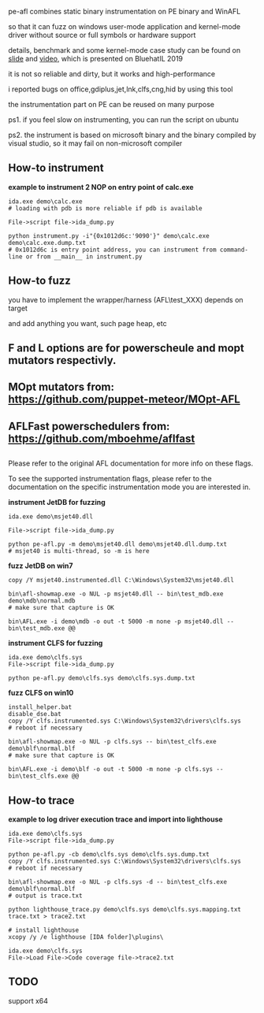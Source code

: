 pe-afl combines static binary instrumentation on PE binary and WinAFL

so that it can fuzz on windows user-mode application and kernel-mode driver without source or full symbols or hardware support

details, benchmark and some kernel-mode case study can be found on [slide](https://www.slideshare.net/wmliang/make-static-instrumentation-great-again-high-performance-fuzzing-for-windows-system) and [video](https://www.youtube.com/watch?v=OipNF8v2His), which is presented on BluehatIL 2019

it is not so reliable and dirty, but it works and high-performance

i reported bugs on office,gdiplus,jet,lnk,clfs,cng,hid by using this tool

the instrumentation part on PE can be reused on many purpose

ps1. if you feel slow on instrumenting, you can run the script on ubuntu

ps2. the instrument is based on microsoft binary and the binary compiled by visual studio, so it may fail on non-microsoft compiler

## How-to instrument

**example to instrument 2 NOP on entry point of calc.exe**

```
ida.exe demo\calc.exe
# loading with pdb is more reliable if pdb is available

File->script file->ida_dump.py

python instrument.py -i"{0x1012d6c:'9090'}" demo\calc.exe demo\calc.exe.dump.txt
# 0x1012d6c is entry point address, you can instrument from command-line or from __main__ in instrument.py
```

## How-to fuzz

you have to implement the wrapper/harness (AFL\test_XXX\) depends on target

and add anything you want, such page heap, etc

## F and L options are for powerscheule and mopt mutators respectivly. 
## MOpt mutators from: https://github.com/puppet-meteor/MOpt-AFL
## AFLFast powerschedulers from: https://github.com/mboehme/aflfast
##

Please refer to the original AFL documentation for more info on these flags.

To see the supported instrumentation flags, please refer to the documentation
on the specific instrumentation mode you are interested in.


**instrument JetDB for fuzzing**

```
ida.exe demo\msjet40.dll

File->script file->ida_dump.py

python pe-afl.py -m demo\msjet40.dll demo\msjet40.dll.dump.txt
# msjet40 is multi-thread, so -m is here
```

**fuzz JetDB on win7**

```
copy /Y msjet40.instrumented.dll C:\Windows\System32\msjet40.dll

bin\afl-showmap.exe -o NUL -p msjet40.dll -- bin\test_mdb.exe demo\mdb\normal.mdb
# make sure that capture is OK

bin\AFL.exe -i demo\mdb -o out -t 5000 -m none -p msjet40.dll -- bin\test_mdb.exe @@
```

**instrument CLFS for fuzzing**

```
ida.exe demo\clfs.sys
File->script file->ida_dump.py

python pe-afl.py demo\clfs.sys demo\clfs.sys.dump.txt
```

**fuzz CLFS on win10**

```
install_helper.bat
disable_dse.bat
copy /Y clfs.instrumented.sys C:\Windows\System32\drivers\clfs.sys
# reboot if necessary
	
bin\afl-showmap.exe -o NUL -p clfs.sys -- bin\test_clfs.exe demo\blf\normal.blf
# make sure that capture is OK
	
bin\AFL.exe -i demo\blf -o out -t 5000 -m none -p clfs.sys -- bin\test_clfs.exe @@
```

## How-to trace

**example to log driver execution trace and import into lighthouse**

```
ida.exe demo\clfs.sys
File->script file->ida_dump.py

python pe-afl.py -cb demo\clfs.sys demo\clfs.sys.dump.txt
copy /Y clfs.instrumented.sys C:\Windows\System32\drivers\clfs.sys
# reboot if necessary

bin\afl-showmap.exe -o NUL -p clfs.sys -d -- bin\test_clfs.exe demo\blf\normal.blf
# output is trace.txt

python lighthouse_trace.py demo\clfs.sys demo\clfs.sys.mapping.txt trace.txt > trace2.txt

# install lighthouse
xcopy /y /e lighthouse [IDA folder]\plugins\

ida.exe demo\clfs.sys
File->Load File->Code coverage file->trace2.txt
```

## TODO

support x64
